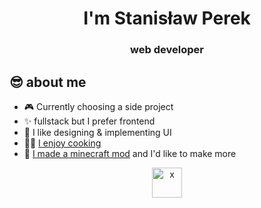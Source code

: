 <h1 align="center">I'm Stanisław Perek</h1>
<h3 align="center">web developer</h3>

## 😎 about me
- 🎮 Currently choosing a side project
- ✨ fullstack but I prefer frontend
- 🎨 I like designing & implementing UI
- 🧑‍🍳 [I enjoy cooking](https://github.com/asasinmode/recipemode)
- 👀 [I made a minecraft mod](https://github.com/asasinmode/wheelbarrow) and I'd like to make more

<p align="center">
  <a href="https://x.com/asasinmode"><img alt="x" height="48px" src="https://cdn.worldvectorlogo.com/logos/x-2.svg"></a>
</p>
